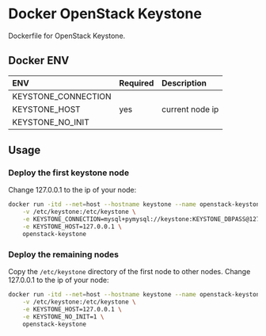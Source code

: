 # Docker OpenStack Keystone

Dockerfile for OpenStack Keystone.

## Docker ENV

| ENV                 | Required | Description     |
| :------------------ | :------- | :-------------- |
| KEYSTONE_CONNECTION |          |                 |
| KEYSTONE_HOST       | yes      | current node ip |
| KEYSTONE_NO_INIT    |          |                 |

## Usage

### Deploy the first keystone node

Change 127.0.0.1 to the ip of your node:

```bash
docker run -itd --net=host --hostname keystone --name openstack-keystone \
    -v /etc/keystone:/etc/keystone \
    -e KEYSTONE_CONNECTION=mysql+pymysql://keystone:KEYSTONE_DBPASS@127.0.0.1:3306/keystone \
    -e KEYSTONE_HOST=127.0.0.1 \
    openstack-keystone
```

### Deploy the remaining nodes

Copy the `/etc/keystone` directory of the first node to other nodes. Change 127.0.0.1 to the ip of your node:

```bash
docker run -itd --net=host --hostname keystone --name openstack-keystone \
    -v /etc/keystone:/etc/keystone \
    -e KEYSTONE_HOST=127.0.0.1 \
    -e KEYSTONE_NO_INIT=1 \
    openstack-keystone
```
